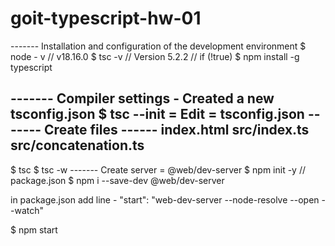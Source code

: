 # goit-typescript-hw-01

------- Installation and configuration of the development environment
$ node - v  // v18.16.0
$ tsc -v // Version 5.2.2 // if (!true) $ npm install -g typescript

------- Compiler settings - Created a new tsconfig.json
$ tsc --init
= Edit = tsconfig.json
------- Create files ------
 index.html
 src/index.ts
 src/concatenation.ts
---
$ tsc
$ tsc -w
------- Create server = @web/dev-server
$ npm init -y // package.json
$ npm i --save-dev @web/dev-server

 in  package.json add line - "start": "web-dev-server --node-resolve --open --watch"

$ npm start
